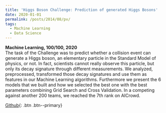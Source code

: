 ```yaml
---
title: 'Higgs Boson Challenge: Prediction of generated Higgs Bosons'
date: 2020-01-01
permalink: /posts/2014/08/pv/
tags:
  - Machine Learning
  - Data Science
---
```


**Machine Learning, 100/100, 2020** <br> The task of the Challenge was to predict whether a collision event can generate a Higgs boson, an elementary particle in the Standard Model of physics, or not. In fact, scientists cannot really observe this particle, but only its decay signature through different measurements. We analyzed, preprocessed, transformed those decay signatures and use them as features in our Machine Learning algorithms. Furthermore we present the 6 models that we built and how we selected the best one with the best parameters combining Grid Search and Cross Validation. In a competing against another 200 teams, we reached the 7th rank on AICrowd.
</a>  

[Github](https://github.com/riccardocadei/Higgs-Boson-Challange-2020-EPFL/blob/main/documents/report.pdf){: .btn .btn--primary}
